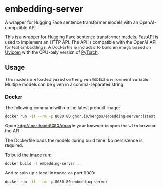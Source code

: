 # embedding-server

A wrapper for Hugging Face sentence transformer models with an OpenAI-compatible API.

This is a wrapper for Hugging Face sentence transformer models.
[FastAPI](https://fastapi.tiangolo.com/) is used to implement an HTTP API.
The API is compatible with the OpenAI API for text embeddings.
A Dockerfile is included to build an image based on [Uvicorn](https://www.uvicorn.org/) with the CPU-only version of [PyTorch](https://pytorch.org/).

## Usage

The models are loaded based on the given `MODELS` environment variable.
Multiple models can be given in a comma-separated string.

### Docker

The following command will run the latest prebuilt image: 

```bash
docker run -it --rm -p 8080:80 ghcr.io/bergos/embedding-server:latest
```

Open [http://localhost:8080/docs](http://localhost:8080/docs) in your browser to open the UI to browser the API.

The Dockerfile loads the models during build time.
No persistence is required.

To build the image run:

```bash
docker build -t embedding-server .
```

And to spin up a local instance on port 8080:

```bash
docker run -it --rm -p 8080:80 embedding-server
```
